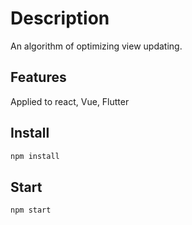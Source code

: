 # Description

An algorithm of optimizing view updating.

## Features

Applied to react, Vue, Flutter

## Install

```bash
npm install
```

## Start

```bash
npm start
```